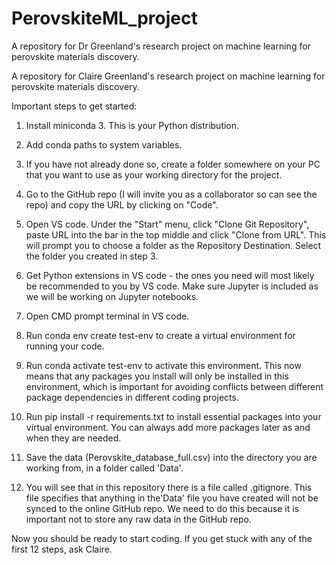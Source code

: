 # PerovskiteML_project
A repository for Dr Greenland's research project on machine learning for perovskite materials discovery.

A repository for Claire Greenland's research project on machine learning for perovskite materials discovery.

Important steps to get started:

1) Install miniconda 3. This is your Python distribution.

2) Add conda paths to system variables.
3) If you have not already done so, create a folder somewhere on your PC that you want to use as your working directory for the project.
4) Go to the GitHub repo (I will invite you as a collaborator so can see the repo) and copy the URL by clicking on "Code".
5) Open VS code. Under the "Start" menu, click "Clone Git Repository", paste URL into the bar in the top middle and click "Clone from URL". This will prompt you to choose a folder as the Repository Destination. Select the folder you created in step 3.
6) Get Python extensions in VS code - the ones you need will most likely be recommended to you by VS code. Make sure Jupyter is included as we will be working on Jupyter notebooks.
7) Open CMD prompt terminal in VS code.
8) Run conda env create test-env to create a virtual environment for running your code.
9) Run conda activate test-env to activate this environment. This now means that any packages you install will only be installed in this environment, which is important for avoiding conflicts between different package dependencies in different coding projects.
10) Run pip install -r requirements.txt to install essential packages into your virtual environment. You can always add more packages later as and when they are needed.
11) Save the data (Perovskite_database_full.csv) into the directory you are working from, in a folder called 'Data'.
12) You will see that in this repository there is a file called .gitignore. This file specifies that anything in the'Data' file you have created will not be synced to the online GitHub repo. We need to do this because it is important not to store any raw data in the GitHub repo.

Now you should be ready to start coding. If you get stuck with any of the first 12 steps, ask Claire.
